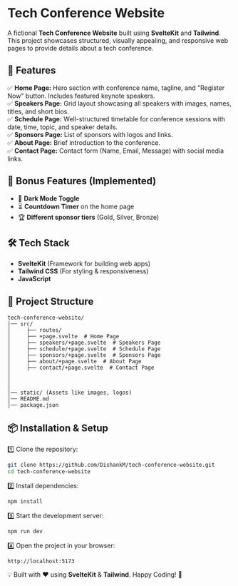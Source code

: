 # Tech Conference Website

A fictional **Tech Conference Website** built using **SvelteKit** and **Tailwind**. This project showcases structured, visually appealing, and responsive web pages to provide details about a tech conference.

## 🚀 Features

✅ **Home Page:** Hero section with conference name, tagline, and "Register Now" button. Includes featured keynote speakers.  
✅ **Speakers Page:** Grid layout showcasing all speakers with images, names, titles, and short bios.  
✅ **Schedule Page:** Well-structured timetable for conference sessions with date, time, topic, and speaker details.  
✅ **Sponsors Page:** List of sponsors with logos and links.  
✅ **About Page:** Brief introduction to the conference.  
✅ **Contact Page:** Contact form (Name, Email, Message) with social media links.  

## 🎯 Bonus Features (Implemented)

- 🌙 **Dark Mode Toggle**  
- ⏳ **Countdown Timer** on the home page  
- 🏆 **Different sponsor tiers** (Gold, Silver, Bronze)   

## 🛠 Tech Stack

- **SvelteKit** (Framework for building web apps)
- **Tailwind CSS** (For styling & responsiveness)
- **JavaScript**

## 📂 Project Structure
```
tech-conference-website/
│── src/
│     ├── routes/
│     ├── +page.svelte  # Home Page
│     ├── speakers/+page.svelte  # Speakers Page
│     ├── schedule/+page.svelte  # Schedule Page
│     ├── sponsors/+page.svelte  # Sponsors Page
│     ├── about/+page.svelte  # About Page
│     ├── contact/+page.svelte  # Contact Page
│   
│          
│     
│── static/ (Assets like images, logos)
│── README.md
│── package.json
```

## 📦 Installation & Setup

1️⃣ Clone the repository:  
```sh
git clone https://github.com/DishankM/tech-conference-website.git
cd tech-conference-website
```

2️⃣ Install dependencies:  
```sh
npm install
```

3️⃣ Start the development server:  
```sh
npm run dev
```

4️⃣ Open the project in your browser:  
```
http://localhost:5173
```


💡 Built with ❤️ using **SvelteKit** & **Tailwind**. Happy Coding! 🚀

